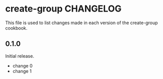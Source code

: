 # create-group CHANGELOG

This file is used to list changes made in each version of the create-group cookbook.

## 0.1.0

Initial release.

- change 0
- change 1
